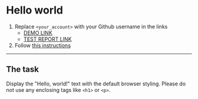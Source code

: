 # Hello world
1. Replace `<your_account>` with your Github username in the links
    - [DEMO LINK](https://vadim-os.github.io/layout_hello-world/) <br>
    - [TEST REPORT LINK](https://vadim-os.github.io/layout_hello-world/report/html_report/)
2. Follow [this instructions](https://mate-academy.github.io/layout_task-guideline/)
___

## The task 
Display the "Hello, world!" text with the default browser styling. Please do not 
use any enclosing tags like `<h1>` or `<p>`.
